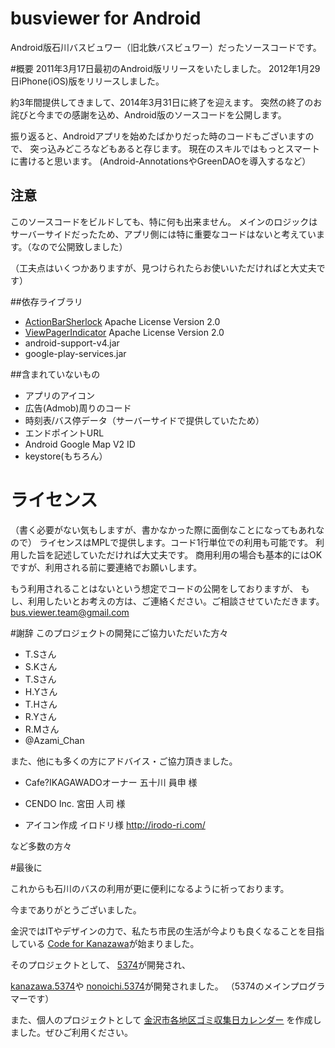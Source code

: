 busviewer for Android
=========
Android版石川バスビュワー（旧北鉄バスビュワー）だったソースコードです。

#概要
2011年3月17日最初のAndroid版リリースをいたしました。
2012年1月29日iPhone(iOS)版をリリースしました。

約3年間提供してきまして、2014年3月31日に終了を迎えます。
突然の終了のお詫びと今までの感謝を込め、Android版のソースコードを公開します。

振り返ると、Androidアプリを始めたばかりだった時のコードもございますので、
突っ込みどころなどもあると存じます。
現在のスキルではもっとスマートに書けると思います。
(Android-AnnotationsやGreenDAOを導入するなど）

## 注意
このソースコードをビルドしても、特に何も出来ません。
メインのロジックはサーバーサイドだったため、アプリ側には特に重要なコードはないと考えています。（なので公開致しました）

（工夫点はいくつかありますが、見つけられたらお使いいただければと大丈夫です）

##依存ライブラリ
* [ActionBarSherlock](http://actionbarsherlock.com/)  Apache License Version 2.0
* [ViewPagerIndicator](http://viewpagerindicator.com/) Apache License Version 2.0
* android-support-v4.jar
* google-play-services.jar

##含まれていないもの
* アプリのアイコン
* 広告(Admob)周りのコード
* 時刻表/バス停データ（サーバーサイドで提供していたため）
* エンドポイントURL
* Android Google Map V2 ID
* keystore(もちろん）


# ライセンス
（書く必要がない気もしますが、書かなかった際に面倒なことになってもあれなので）
ライセンスはMPLで提供します。コード1行単位での利用も可能です。
利用した旨を記述していただければ大丈夫です。
商用利用の場合も基本的にはOKですが、利用される前に要連絡でお願いします。

もう利用されることはないという想定でコードの公開をしておりますが、
もし、利用したいとお考えの方は、ご連絡ください。ご相談させていただきます。
bus.viewer.team@gmail.com

#謝辞
このプロジェクトの開発にご協力いただいた方々

* T.Sさん
* S.Kさん
* T.Sさん
* H.Yさん
* T.Hさん
* R.Yさん
* R.Mさん
* @Azami_Chan

また、他にも多くの方にアドバイス・ご協力頂きました。

* Cafe?IKAGAWADOオーナー 五十川 員申 様

* CENDO Inc. 宮田 人司 様

* アイコン作成  イロドリ様 http://irodo-ri.com/

 など多数の方々

#最後に

これからも石川のバスの利用が更に便利になるように祈っております。

今までありがとうございました。


金沢ではITやデザインの力で、私たち市民の生活が今よりも良くなることを目指している
[Code for Kanazawa](http://www.codeforkanazawa.org)が始まりました。

そのプロジェクトとして、
[5374](http://5374.jp/)が開発され、

[kanazawa.5374](http://kanazawa.5374.jp/)や
[nonoichi.5374](http://nonoichi.5374.jp/)が開発されました。
（5374のメインプログラマーです）

また、個人のプロジェクトとして
[金沢市各地区ゴミ収集日カレンダー](http://yuki2006.github.io/gomi_kanazawa_ical/)
を作成しました。ぜひご利用ください。


